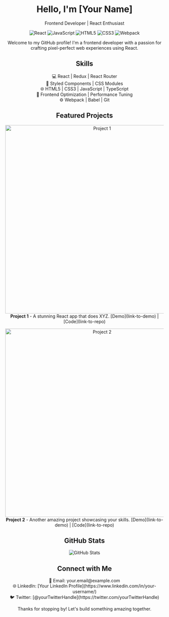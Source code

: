 <!-- Header -->
<h1 align="center">Hello, I'm [Your Name]</h1>
<p align="center">Frontend Developer | React Enthusiast</p>

<!-- Badges/Icons -->
<p align="center">
  <img src="https://img.shields.io/badge/-React-61DAFB?style=for-the-badge&logo=react&logoColor=white" alt="React">
  <img src="https://img.shields.io/badge/-JavaScript-F7DF1E?style=for-the-badge&logo=javascript&logoColor=black" alt="JavaScript">
  <img src="https://img.shields.io/badge/-HTML5-E34F26?style=for-the-badge&logo=html5&logoColor=white" alt="HTML5">
  <img src="https://img.shields.io/badge/-CSS3-1572B6?style=for-the-badge&logo=css3&logoColor=white" alt="CSS3">
  <img src="https://img.shields.io/badge/-Webpack-8DD6F9?style=for-the-badge&logo=webpack&logoColor=black" alt="Webpack">
</p>

<!-- Introduction -->
<p align="center">
  Welcome to my GitHub profile! I'm a frontend developer with a passion for crafting pixel-perfect web experiences using React.
</p>

<!-- Skills -->
<h2 align="center">Skills</h2>
<p align="center">
  💻 React | Redux | React Router <br>
  🎨 Styled Components | CSS Modules <br>
  🌐 HTML5 | CSS3 | JavaScript | TypeScript <br>
  🚀 Frontend Optimization | Performance Tuning <br>
  ⚙️ Webpack | Babel | Git
</p>

<!-- Projects -->
<h2 align="center">Featured Projects</h2>

<!-- Project 1 -->
<p align="center">
  <a href="link-to-project-1">
    <img src="project-1-screenshot.jpg" alt="Project 1" width="600px">
  </a>
  <br>
  <strong>Project 1</strong> - A stunning React app that does XYZ. [Demo](link-to-demo) | [Code](link-to-repo)
</p>

<!-- Project 2 -->
<p align="center">
  <a href="link-to-project-2">
    <img src="project-2-screenshot.jpg" alt="Project 2" width="600px">
  </a>
  <br>
  <strong>Project 2</strong> - Another amazing project showcasing your skills. [Demo](link-to-demo) | [Code](link-to-repo)
</p>

<!-- GitHub Stats -->
<h2 align="center">GitHub Stats</h2>
<p align="center">
  <img src="https://github-readme-stats.vercel.app/api?username=your-username&show_icons=true&theme=dark" alt="GitHub Stats">
</p>

<!-- Contact Information -->
<h2 align="center">Connect with Me</h2>
<p align="center">
  📧 Email: your.email@example.com <br>
  🌐 LinkedIn: [Your LinkedIn Profile](https://www.linkedin.com/in/your-username/) <br>
  🐦 Twitter: [@yourTwitterHandle](https://twitter.com/yourTwitterHandle)
</p>

<!-- Footer -->
<p align="center">
  Thanks for stopping by! Let's build something amazing together.
</p>

